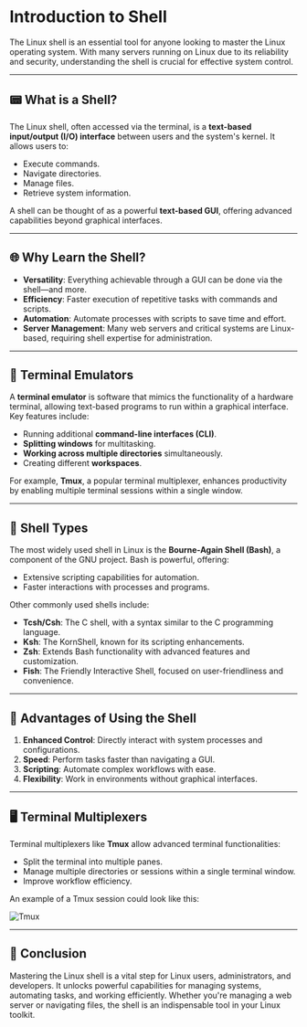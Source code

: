 # Introduction to Shell
The Linux shell is an essential tool for anyone looking to master the Linux operating system. With many servers running on Linux due to its reliability and security, understanding the shell is crucial for effective system control.

---

## 📟 What is a Shell?
The Linux shell, often accessed via the terminal, is a **text-based input/output (I/O) interface** between users and the system's kernel. It allows users to:

- Execute commands.
- Navigate directories.
- Manage files.
- Retrieve system information.

A shell can be thought of as a powerful **text-based GUI**, offering advanced capabilities beyond graphical interfaces.

---

## 🌐 Why Learn the Shell?

- **Versatility**: Everything achievable through a GUI can be done via the shell—and more.
- **Efficiency**: Faster execution of repetitive tasks with commands and scripts.
- **Automation**: Automate processes with scripts to save time and effort.
- **Server Management**: Many web servers and critical systems are Linux-based, requiring shell expertise for administration.

---

## 📂 Terminal Emulators
A **terminal emulator** is software that mimics the functionality of a hardware terminal, allowing text-based programs to run within a graphical interface. Key features include:

- Running additional **command-line interfaces (CLI)**.
- **Splitting windows** for multitasking.
- **Working across multiple directories** simultaneously.
- Creating different **workspaces**.

For example, **Tmux**, a popular terminal multiplexer, enhances productivity by enabling multiple terminal sessions within a single window.

---

## 🐚 Shell Types
The most widely used shell in Linux is the **Bourne-Again Shell (Bash)**, a component of the GNU project. Bash is powerful, offering:
- Extensive scripting capabilities for automation.
- Faster interactions with processes and programs.

Other commonly used shells include:
- **Tcsh/Csh**: The C shell, with a syntax similar to the C programming language.
- **Ksh**: The KornShell, known for its scripting enhancements.
- **Zsh**: Extends Bash functionality with advanced features and customization.
- **Fish**: The Friendly Interactive Shell, focused on user-friendliness and convenience.

---

## 🚀 Advantages of Using the Shell

1. **Enhanced Control**: Directly interact with system processes and configurations.
2. **Speed**: Perform tasks faster than navigating a GUI.
3. **Scripting**: Automate complex workflows with ease.
4. **Flexibility**: Work in environments without graphical interfaces.

---

## 🖥 Terminal Multiplexers

Terminal multiplexers like **Tmux** allow advanced terminal functionalities:
- Split the terminal into multiple panes.
- Manage multiple directories or sessions within a single terminal window.
- Improve workflow efficiency.

An example of a Tmux session could look like this:

![Tmux](https://cdn.deliciousbrains.com/content/uploads/2022/05/17113019/tmux-resized-alongside-other-windows-with-zoomed-pane-1540x866.png)

---

## 🌟 Conclusion

Mastering the Linux shell is a vital step for Linux users, administrators, and developers. It unlocks powerful capabilities for managing systems, automating tasks, and working efficiently. Whether you're managing a web server or navigating files, the shell is an indispensable tool in your Linux toolkit.
